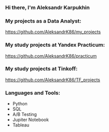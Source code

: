 ### Hi there, I'm Aleksandr Karpukhin

### My projects as a Data Analyst:

https://github.com/AleksandrK86/my_projects

### My study projects at Yandex Practicum:

https://github.com/AleksandrK86/practicum

### My study projects at Tinkoff:

https://github.com/AleksandrK86/TF_projects

### Languages and Tools:

* Python
* SQL
* A/B Testing
* Jupiter Notebook
* Tableau
